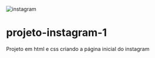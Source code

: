 ![instagram](https://user-images.githubusercontent.com/71781012/128232350-da0bb809-91f3-4e74-8640-5264e429a938.png)
# projeto-instagram-1
Projeto em html e css criando a página inicial do instagram
